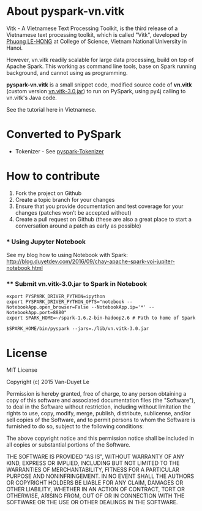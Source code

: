 # About pyspark-vn.vitk 

Vitk - A Vietnamese Text Processing Toolkit, is the third release of a Vietnamese text processing toolkit, which is called "Vitk", developed by [Phuong LE-HONG](http://mim.hus.vnu.edu.vn/phuonglh) at College of Science, Vietnam National University in Hanoi.

However, vn.vitk readily scalable for large data processing, build on top of Apache Spark. This working as command line tools, base on Spark running background, and cannot using as programming.

**pyspark-vn.vitk** is a small snippet code, modified source code of **vn.vitk** (custom version [vn.vitk-3.0.jar](lib/vn.vitk-3.0.jar)) to run on PySpark, using py4j calling to vn.vitk's Java code.

See the tutorial here in Vietnamese.

# Converted to PySpark 

* Tokenizer - See [pyspark-Tokenizer](pyspark-Tokenizer.ipynb)

# How to contribute

1. Fork the project on Github
2. Create a topic branch for your changes
3. Ensure that you provide documentation and test coverage for your changes (patches won’t be accepted without)
4. Create a pull request on Github (these are also a great place to start a conversation around a patch as early as possible)

### * Using Jupyter Notebook
See my blog how to using Notebook with Spark: http://blog.duyetdev.com/2016/09/chay-apache-spark-voi-jupiter-notebook.html

### ** Submit vn.vitk-3.0.jar to Spark in Notebook

```
export PYSPARK_DRIVER_PYTHON=ipython
export PYSPARK_DRIVER_PYTHON_OPTS="notebook --NotebookApp.open_browser=False --NotebookApp.ip='*' --NotebookApp.port=8880"
export SPARK_HOME=~/spark-1.6.2-bin-hadoop2.6 # Path to home of Spark

$SPARK_HOME/bin/pyspark --jars=./lib/vn.vitk-3.0.jar
```


# License

MIT License

Copyright (c) 2015 Van-Duyet Le

Permission is hereby granted, free of charge, to any person obtaining a copy of this software and associated documentation files (the "Software"), to deal in the Software without restriction, including without limitation the rights to use, copy, modify, merge, publish, distribute, sublicense, and/or sell copies of the Software, and to permit persons to whom the Software is furnished to do so, subject to the following conditions:

The above copyright notice and this permission notice shall be included in all copies or substantial portions of the Software.

THE SOFTWARE IS PROVIDED "AS IS", WITHOUT WARRANTY OF ANY KIND, EXPRESS OR IMPLIED, INCLUDING BUT NOT LIMITED TO THE WARRANTIES OF MERCHANTABILITY, FITNESS FOR A PARTICULAR PURPOSE AND NONINFRINGEMENT. IN NO EVENT SHALL THE AUTHORS OR COPYRIGHT HOLDERS BE LIABLE FOR ANY CLAIM, DAMAGES OR OTHER LIABILITY, WHETHER IN AN ACTION OF CONTRACT, TORT OR OTHERWISE, ARISING FROM, OUT OF OR IN CONNECTION WITH THE SOFTWARE OR THE USE OR OTHER DEALINGS IN THE SOFTWARE.
